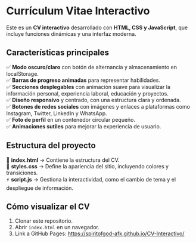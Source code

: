 
# **Currículum Vitae Interactivo**  

Este es un **CV interactivo** desarrollado con **HTML, CSS y JavaScript**, que incluye funciones dinámicas y una interfaz moderna.  

## **Características principales**  
✅ **Modo oscuro/claro** con botón de alternancia y almacenamiento en localStorage.  
✅ **Barras de progreso animadas** para representar habilidades.  
✅ **Secciones desplegables** con animación suave para visualizar la información personal, experiencia laboral, educación y proyectos.  
✅ **Diseño responsivo** y centrado, con una estructura clara y ordenada.  
✅ **Botones de redes sociales** con imágenes y enlaces a plataformas como Instagram, Twitter, LinkedIn y WhatsApp.  
✅ **Foto de perfil** en un contenedor circular pequeño.  
✅ **Animaciones sutiles** para mejorar la experiencia de usuario.  

## **Estructura del proyecto**  
📌 **index.html** → Contiene la estructura del CV.  
🎨 **styles.css** → Define la apariencia del sitio, incluyendo colores y transiciones.  
⚡ **script.js** → Gestiona la interactividad, como el cambio de tema y el despliegue de información.  

## **Cómo visualizar el CV**  
1. Clonar este repositorio.  
2. Abrir `index.html` en un navegador.
3. Link a GitHub Pages: https://spiritofgod-afk.github.io/CV-Interactivo/
